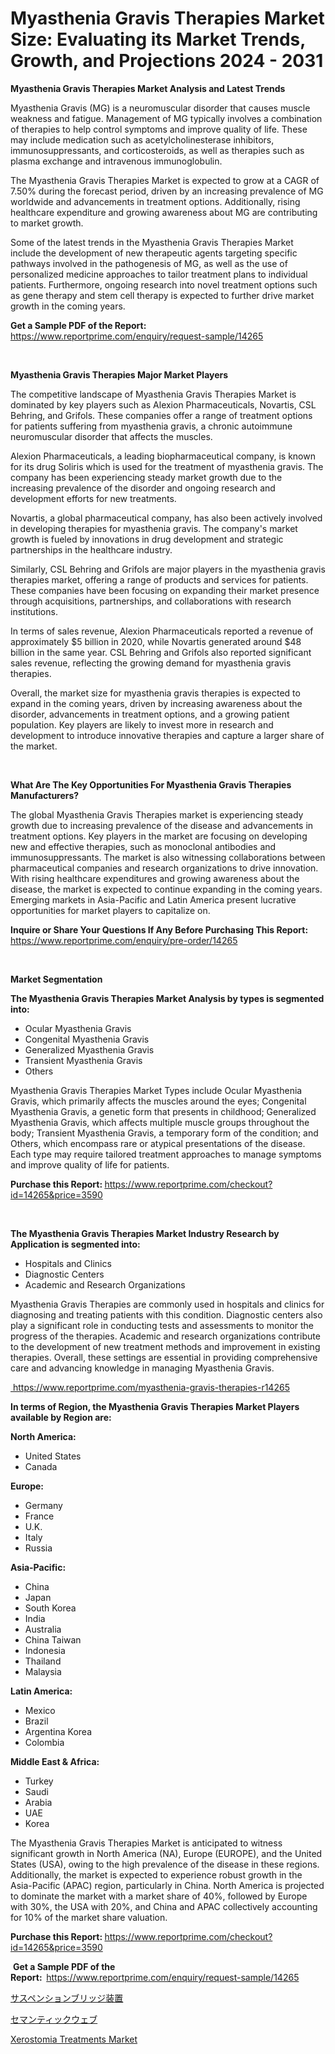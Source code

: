 <p><h1>Myasthenia Gravis Therapies Market Size: Evaluating its Market Trends, Growth, and Projections 2024 - 2031</h1></p><p><strong>Myasthenia Gravis Therapies Market Analysis and Latest Trends</strong></p>
<p><p>Myasthenia Gravis (MG) is a neuromuscular disorder that causes muscle weakness and fatigue. Management of MG typically involves a combination of therapies to help control symptoms and improve quality of life. These may include medication such as acetylcholinesterase inhibitors, immunosuppressants, and corticosteroids, as well as therapies such as plasma exchange and intravenous immunoglobulin.</p><p>The Myasthenia Gravis Therapies Market is expected to grow at a CAGR of 7.50% during the forecast period, driven by an increasing prevalence of MG worldwide and advancements in treatment options. Additionally, rising healthcare expenditure and growing awareness about MG are contributing to market growth.</p><p>Some of the latest trends in the Myasthenia Gravis Therapies Market include the development of new therapeutic agents targeting specific pathways involved in the pathogenesis of MG, as well as the use of personalized medicine approaches to tailor treatment plans to individual patients. Furthermore, ongoing research into novel treatment options such as gene therapy and stem cell therapy is expected to further drive market growth in the coming years.</p></p>
<p><strong>Get a Sample PDF of the Report:&nbsp;</strong> <a href="https://www.reportprime.com/enquiry/request-sample/14265">https://www.reportprime.com/enquiry/request-sample/14265</a></p>
<p>&nbsp;</p>
<p><strong>Myasthenia Gravis Therapies Major Market Players</strong></p>
<p><p>The competitive landscape of Myasthenia Gravis Therapies Market is dominated by key players such as Alexion Pharmaceuticals, Novartis, CSL Behring, and Grifols. These companies offer a range of treatment options for patients suffering from myasthenia gravis, a chronic autoimmune neuromuscular disorder that affects the muscles.</p><p>Alexion Pharmaceuticals, a leading biopharmaceutical company, is known for its drug Soliris which is used for the treatment of myasthenia gravis. The company has been experiencing steady market growth due to the increasing prevalence of the disorder and ongoing research and development efforts for new treatments. </p><p>Novartis, a global pharmaceutical company, has also been actively involved in developing therapies for myasthenia gravis. The company's market growth is fueled by innovations in drug development and strategic partnerships in the healthcare industry.</p><p>Similarly, CSL Behring and Grifols are major players in the myasthenia gravis therapies market, offering a range of products and services for patients. These companies have been focusing on expanding their market presence through acquisitions, partnerships, and collaborations with research institutions.</p><p>In terms of sales revenue, Alexion Pharmaceuticals reported a revenue of approximately $5 billion in 2020, while Novartis generated around $48 billion in the same year. CSL Behring and Grifols also reported significant sales revenue, reflecting the growing demand for myasthenia gravis therapies.</p><p>Overall, the market size for myasthenia gravis therapies is expected to expand in the coming years, driven by increasing awareness about the disorder, advancements in treatment options, and a growing patient population. Key players are likely to invest more in research and development to introduce innovative therapies and capture a larger share of the market.</p></p>
<p>&nbsp;</p>
<p><strong>What Are The Key Opportunities For Myasthenia Gravis Therapies Manufacturers?</strong></p>
<p><p>The global Myasthenia Gravis Therapies market is experiencing steady growth due to increasing prevalence of the disease and advancements in treatment options. Key players in the market are focusing on developing new and effective therapies, such as monoclonal antibodies and immunosuppressants. The market is also witnessing collaborations between pharmaceutical companies and research organizations to drive innovation. With rising healthcare expenditures and growing awareness about the disease, the market is expected to continue expanding in the coming years. Emerging markets in Asia-Pacific and Latin America present lucrative opportunities for market players to capitalize on.</p></p>
<p><strong>Inquire or Share Your Questions If Any Before Purchasing This Report:</strong> <a href="https://www.reportprime.com/enquiry/pre-order/14265">https://www.reportprime.com/enquiry/pre-order/14265</a></p>
<p>&nbsp;</p>
<p><strong>Market Segmentation</strong></p>
<p><strong>The Myasthenia Gravis Therapies Market Analysis by types is segmented into:</strong></p>
<p><ul><li>Ocular Myasthenia Gravis</li><li>Congenital Myasthenia Gravis</li><li>Generalized Myasthenia Gravis</li><li>Transient Myasthenia Gravis</li><li>Others</li></ul></p>
<p><p>Myasthenia Gravis Therapies Market Types include Ocular Myasthenia Gravis, which primarily affects the muscles around the eyes; Congenital Myasthenia Gravis, a genetic form that presents in childhood; Generalized Myasthenia Gravis, which affects multiple muscle groups throughout the body; Transient Myasthenia Gravis, a temporary form of the condition; and Others, which encompass rare or atypical presentations of the disease. Each type may require tailored treatment approaches to manage symptoms and improve quality of life for patients.</p></p>
<p><strong>Purchase this Report:&nbsp;</strong><a href="https://www.reportprime.com/checkout?id=14265&price=3590">https://www.reportprime.com/checkout?id=14265&price=3590</a></p>
<p>&nbsp;</p>
<p><strong>The Myasthenia Gravis Therapies Market Industry Research by Application is segmented into:</strong></p>
<p><ul><li>Hospitals and Clinics</li><li>Diagnostic Centers</li><li>Academic and Research Organizations</li></ul></p>
<p><p>Myasthenia Gravis Therapies are commonly used in hospitals and clinics for diagnosing and treating patients with this condition. Diagnostic centers also play a significant role in conducting tests and assessments to monitor the progress of the therapies. Academic and research organizations contribute to the development of new treatment methods and improvement in existing therapies. Overall, these settings are essential in providing comprehensive care and advancing knowledge in managing Myasthenia Gravis.</p></p>
<p><a href="https://www.reportprime.com/myasthenia-gravis-therapies-r14265">&nbsp;https://www.reportprime.com/myasthenia-gravis-therapies-r14265</a></p>
<p><strong>In terms of Region, the Myasthenia Gravis Therapies Market Players available by Region are:</strong></p>
<p>
    <p> <strong> North America: </strong>
        <ul>
            <li>United States</li>
            <li>Canada</li>
        </ul>
        </p> 
    <p> <strong> Europe: </strong>
        <ul>
            <li>Germany</li>
            <li>France</li>
            <li>U.K.</li>
            <li>Italy</li>
            <li>Russia</li>
        </ul>
        </p> 
    <p> <strong> Asia-Pacific: </strong>
        <ul>
            <li>China</li>
            <li>Japan</li>
            <li>South Korea</li>
            <li>India</li>
            <li>Australia</li>
            <li>China Taiwan</li>
            <li>Indonesia</li>
            <li>Thailand</li>
            <li>Malaysia</li>
        </ul>
        </p> 
    <p> <strong> Latin America: </strong>
        <ul>
            <li>Mexico</li>
            <li>Brazil</li>
            <li>Argentina Korea</li>
            <li>Colombia</li>
        </ul>
        </p> 
    <p> <strong> Middle East & Africa: </strong>
        <ul>
            <li>Turkey</li>
            <li>Saudi</li>
            <li>Arabia</li>
            <li>UAE</li>
            <li>Korea</li>
        </ul>
    </p>
    </p>
<p><p>The Myasthenia Gravis Therapies Market is anticipated to witness significant growth in North America (NA), Europe (EUROPE), and the United States (USA), owing to the high prevalence of the disease in these regions. Additionally, the market is expected to experience robust growth in the Asia-Pacific (APAC) region, particularly in China. North America is projected to dominate the market with a market share of 40%, followed by Europe with 30%, the USA with 20%, and China and APAC collectively accounting for 10% of the market share valuation.</p></p>
<p><strong>Purchase this Report: </strong><a href="https://www.reportprime.com/checkout?id=14265&price=3590">https://www.reportprime.com/checkout?id=14265&price=3590</a></p>
<p>&nbsp;<strong>Get a Sample PDF of the Report:&nbsp;&nbsp;</strong><a href="https://www.reportprime.com/enquiry/request-sample/14265">https://www.reportprime.com/enquiry/request-sample/14265</a></p>
<p><strong></strong></p>
<p><p><a href="https://github.com/marbadji/Market-Research-Report-List-1/blob/main/747498925245.md">サスペンションブリッジ装置</a></p><p><a href="https://github.com/KaydenJohns1964/Market-Research-Report-List-1/blob/main/224584925246.md">セマンティックウェブ</a></p><p><a href="https://github.com/mancsybtousav/Market-Research-Report-List-2/blob/main/xerostomia-treatments-market.md">Xerostomia Treatments Market</a></p></p>